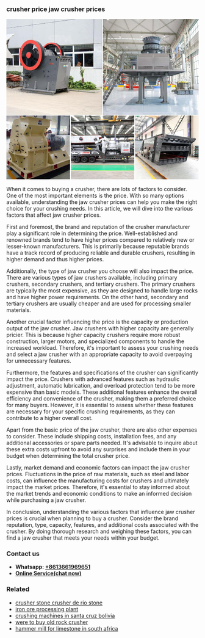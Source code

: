 <h3>crusher price jaw crusher prices</h3><img src='1706755689.jpg' alt=''><p>When it comes to buying a crusher, there are lots of factors to consider. One of the most important elements is the price. With so many options available, understanding the jaw crusher prices can help you make the right choice for your crushing needs. In this article, we will dive into the various factors that affect jaw crusher prices.</p><p>First and foremost, the brand and reputation of the crusher manufacturer play a significant role in determining the price. Well-established and renowned brands tend to have higher prices compared to relatively new or lesser-known manufacturers. This is primarily because reputable brands have a track record of producing reliable and durable crushers, resulting in higher demand and thus higher prices.</p><p>Additionally, the type of jaw crusher you choose will also impact the price. There are various types of jaw crushers available, including primary crushers, secondary crushers, and tertiary crushers. The primary crushers are typically the most expensive, as they are designed to handle large rocks and have higher power requirements. On the other hand, secondary and tertiary crushers are usually cheaper and are used for processing smaller materials.</p><p>Another crucial factor influencing the price is the capacity or production output of the jaw crusher. Jaw crushers with higher capacity are generally pricier. This is because higher capacity crushers require more robust construction, larger motors, and specialized components to handle the increased workload. Therefore, it's important to assess your crushing needs and select a jaw crusher with an appropriate capacity to avoid overpaying for unnecessary features.</p><p>Furthermore, the features and specifications of the crusher can significantly impact the price. Crushers with advanced features such as hydraulic adjustment, automatic lubrication, and overload protection tend to be more expensive than basic models. These additional features enhance the overall efficiency and convenience of the crusher, making them a preferred choice for many buyers. However, it is essential to assess whether these features are necessary for your specific crushing requirements, as they can contribute to a higher overall cost.</p><p>Apart from the basic price of the jaw crusher, there are also other expenses to consider. These include shipping costs, installation fees, and any additional accessories or spare parts needed. It's advisable to inquire about these extra costs upfront to avoid any surprises and include them in your budget when determining the total crusher price.</p><p>Lastly, market demand and economic factors can impact the jaw crusher prices. Fluctuations in the price of raw materials, such as steel and labor costs, can influence the manufacturing costs for crushers and ultimately impact the market prices. Therefore, it's essential to stay informed about the market trends and economic conditions to make an informed decision while purchasing a jaw crusher.</p><p>In conclusion, understanding the various factors that influence jaw crusher prices is crucial when planning to buy a crusher. Consider the brand reputation, type, capacity, features, and additional costs associated with the crusher. By doing thorough research and weighing these factors, you can find a jaw crusher that meets your needs within your budget.</p><h3>Contact us</h3><ul><li><strong>Whatsapp:&nbsp;<a href="https://wa.me/8613661969651">+8613661969651</a></strong></li><li><a href="https://swt.shibang-china.com/?git&amp;zhl&amp;crusher price jaw crusher prices"><strong>Online Service(chat now)</strong></a></li></ul><h3>Related</h3><ul><li><a href='crusher stone crusher de rio stone.md'>crusher stone crusher de rio stone</a></li><li><a href='iron ore processing plant.md'>iron ore processing plant</a></li><li><a href='crushing machines in santa cruz bolivia.md'>crushing machines in santa cruz bolivia</a></li><li><a href='were to buy old rock crusher.md'>were to buy old rock crusher</a></li><li><a href='hammer mill for limestone in south africa.md'>hammer mill for limestone in south africa</a></li></ul>